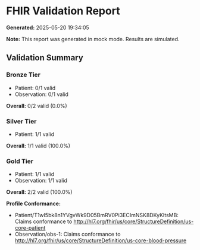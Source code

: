 # FHIR Validation Report

**Generated:** 2025-05-20 19:34:05

**Note:** This report was generated in mock mode. Results are simulated.

## Validation Summary

### Bronze Tier

- Patient: 0/1 valid
- Observation: 0/1 valid

**Overall:** 0/2 valid (0.0%)

### Silver Tier

- Patient: 1/1 valid

**Overall:** 1/1 valid (100.0%)

### Gold Tier

- Patient: 1/1 valid
- Observation: 1/1 valid

**Overall:** 2/2 valid (100.0%)


**Profile Conformance:**

- Patient/T1wI5bk8n1YVgvWk9D05BmRV0Pi3ECImNSK8DKyKltsMB: Claims conformance to http://hl7.org/fhir/us/core/StructureDefinition/us-core-patient
- Observation/obs-1: Claims conformance to http://hl7.org/fhir/us/core/StructureDefinition/us-core-blood-pressure
